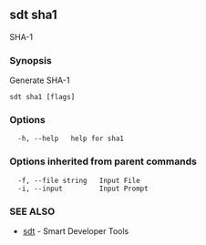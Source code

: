 ## sdt sha1

SHA-1

### Synopsis

Generate SHA-1

```
sdt sha1 [flags]
```

### Options

```
  -h, --help   help for sha1
```

### Options inherited from parent commands

```
  -f, --file string   Input File
  -i, --input         Input Prompt
```

### SEE ALSO

* [sdt](sdt.md)	 - Smart Developer Tools

